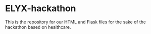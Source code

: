 # ELYX-hackathon
This is the repository for our HTML and Flask files for the sake of the hackathon based on healthcare.
